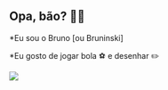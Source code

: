 ## Opa, bão? 🤠🤙

*Eu sou o Bruno [ou Bruninski] 

*Eu gosto de jogar bola ⚽ e desenhar ✏️  

![](https://media1.tenor.com/m/BEQXJON8RaMAAAAC/rato-banho.gif)
